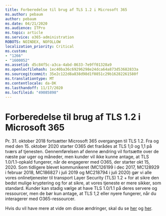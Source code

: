 ```yaml
---
title: Forberedelse til brug af TLS 1.2 i Microsoft 365
ms.author: pebaum
author: pebaum
ms.date: 04/21/2020
ms.audience: ITPro
ms.topic: article
ms.service: o365-administration
ROBOTS: NOINDEX, NOFOLLOW
localization_priority: Critical
ms.custom:
- "1266"
- "1600052"
ms.assetid: d5c84f5c-a3ca-4abd-8633-7e9ff01328a9
ms.openlocfilehash: 1ec40ba36c69296298e24dca64a873d53682833a
ms.sourcegitcommit: 35e2c122d8a838d98d1f0851c29b16282261580f
ms.translationtype: MT
ms.contentlocale: da-DK
ms.lasthandoff: 11/17/2020
ms.locfileid: "49085898"
---
```

# <a name="prepare-for-use-of-tls-12-in-microsoft-365"></a>Forberedelse til brug af TLS 1.2 i Microsoft 365

Pr. 31. oktober 2018 fortsætter Microsoft 365 overgangen til TLS 1.2. Fra og med den 15. oktober 2020 starter O365 det frarådes at TLS 1,0 og 1,1 på tværs af tjenesten. Gennemførelsen af denne ændring vil fortsætte over de næste par uger og måneder, men kunder vil ikke kunne antage, at TLS 1.0/1.1-opkald fungerer, når de engagerer med O365, der starter okt 15, 2020. Som tidligere blevet kommunikeret (MC126199 i dec 2017, MC128929 i februar 2018, MC186827 i juli 2019 og MC218794 i juli 2020) gør vi alle vores onlinetjenester til transport Layer Security (TLS) 1.2 + for at sikre den bedst mulige kryptering og for at sikre, at vores tjeneste er mere sikker, som standard. Kunder kan stadig vælge at have TLS 1.0/1.1 på deres servere og ressourcer, men de bør kun antage, at TLS 1,2 eller nyere fungerer, når du interagerer med O365-ressourcer.
  
Hvis du vil have mere at vide om disse ændringer, skal du se [her](https://docs.microsoft.com/microsoft-365/compliance/prepare-tls-1.2-in-office-365?view=o365-worldwide) og [her](https://docs.microsoft.com/microsoft-365/compliance/tls-1.0-and-1.1-deprecation-for-office-365?view=o365-worldwide).

  